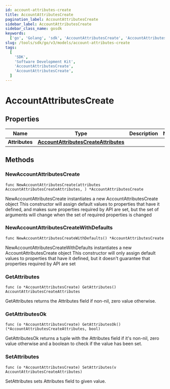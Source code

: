 ```yaml
---
id: account-attributes-create
title: AccountAttributesCreate
pagination_label: AccountAttributesCreate
sidebar_label: AccountAttributesCreate
sidebar_class_name: gosdk
keywords:
  ['go', 'Golang', 'sdk', 'AccountAttributesCreate', 'AccountAttributesCreate']
slug: /tools/sdk/go/v3/models/account-attributes-create
tags:
  [
    'SDK',
    'Software Development Kit',
    'AccountAttributesCreate',
    'AccountAttributesCreate',
  ]
---
```


# AccountAttributesCreate

## Properties

| Name | Type | Description | Notes |
| --- | --- | --- | --- |
| **Attributes** | [**AccountAttributesCreateAttributes**](account-attributes-create-attributes) |  |

## Methods

### NewAccountAttributesCreate

`func NewAccountAttributesCreate(attributes AccountAttributesCreateAttributes, ) *AccountAttributesCreate`

NewAccountAttributesCreate instantiates a new AccountAttributesCreate object This constructor will assign default values to properties that have it defined, and makes sure properties required by API are set, but the set of arguments will change when the set of required properties is changed

### NewAccountAttributesCreateWithDefaults

`func NewAccountAttributesCreateWithDefaults() *AccountAttributesCreate`

NewAccountAttributesCreateWithDefaults instantiates a new AccountAttributesCreate object This constructor will only assign default values to properties that have it defined, but it doesn't guarantee that properties required by API are set

### GetAttributes

`func (o *AccountAttributesCreate) GetAttributes() AccountAttributesCreateAttributes`

GetAttributes returns the Attributes field if non-nil, zero value otherwise.

### GetAttributesOk

`func (o *AccountAttributesCreate) GetAttributesOk() (*AccountAttributesCreateAttributes, bool)`

GetAttributesOk returns a tuple with the Attributes field if it's non-nil, zero value otherwise and a boolean to check if the value has been set.

### SetAttributes

`func (o *AccountAttributesCreate) SetAttributes(v AccountAttributesCreateAttributes)`

SetAttributes sets Attributes field to given value.
